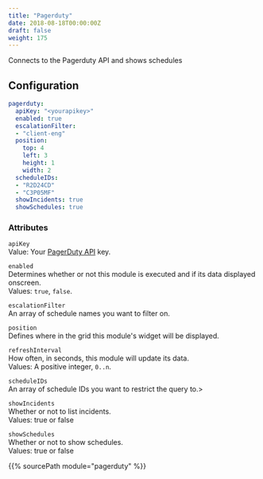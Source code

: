 ```yaml
---
title: "Pagerduty"
date: 2018-08-18T00:00:00Z
draft: false
weight: 175
---
```


Connects to the Pagerduty API and shows schedules

## Configuration

```yaml
pagerduty:
  apiKey: "<yourapikey>"
  enabled: true
  escalationFilter:
  - "client-eng"
  position:
    top: 4
    left: 3
    height: 1
    width: 2
  scheduleIDs:
  - "R2D24CD"
  - "C3P05MF"
  showIncidents: true
  showSchedules: true
```

### Attributes

`apiKey` <br />
Value: Your <a href="https://v2.developer.pagerduty.com/docs/authentication">PagerDuty API</a> key.

`enabled` <br />
Determines whether or not this module is executed and if its data displayed onscreen. <br />
Values: `true`, `false`.

`escalationFilter` <br />
An array of schedule names you want to filter on. 

`position` <br />
Defines where in the grid this module's widget will be displayed. <br />

`refreshInterval` <br />
How often, in seconds, this module will update its data. <br />
Values: A positive integer, `0..n`.

`scheduleIDs` <br />
An array of schedule IDs you want to restrict the query to.>

`showIncidents` <br />
Whether or not to list incidents. <br />
Values: true or false

`showSchedules` <br />
Whether or not to show schedules. <br />
Values: true or false

{{% sourcePath module="pagerduty" %}}